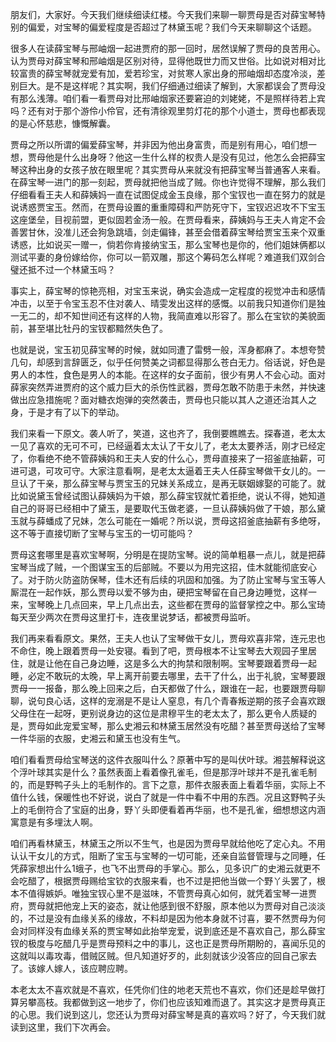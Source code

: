 
朋友们，大家好。今天我们继续细读红楼。今天我们来聊一聊贾母是否对薛宝琴特别的偏爱，对宝琴的偏爱程度是否超过了林黛玉呢？我们今天来聊聊这个话题。

很多人在读薛宝琴与邢岫烟一起进贾府的那一回时，居然误解了贾母的良苦用心。认为贾母对薛宝琴和邢岫烟是区别对待，显得他既世力而又世俗。比如说对相对比较富贵的薛宝琴就宠爱有加，爱若珍宝，对贫寒人家出身的邢岫烟却态度冷淡，差别巨大。是不是这样呢？其实啊，我们仔细通过细读了解到，大家都误会了贾母没有那么浅薄。咱们看一看贾母对比邢岫烟家还要窘迫的刘姥姥，不是照样待若上宾吗？还有对于那个游伶小伶官，还有清徐观里剪灯花的那个小道士，贾母也都表现的是心怀慈悲，慷慨解囊。

贾母之所以所谓的偏爱薛宝琴，并非因为他出身富贵，而是别有用心，咱们想一想，贾母他是什么出身呀？他这一生什么样的权贵人是没有见过，他怎么会把薛宝琴这种出身的女孩子放在眼里呢？其实贾母从来就没有把薛宝琴当普通客人来看。在薛宝琴一进门的那一刻起，贾母就把他当成了贼。你也许觉得不理解，那么我们仔细看看王夫人和薛姨妈一直在试图促成金玉良缘，那个宝钗也一直在努力的就是说诱惑贾宝玉。然而，在贾母设置的重重障碍和严防死守下，宝钗迟迟攻不下宝玉这座堡垒，目视前盟，更似固若金汤一般。在贾母看来，薛姨妈与王夫人肯定不会善罢甘休，没准儿还会狗急跳墙，剑走偏锋，甚至会借着薛宝琴给贾宝玉来个双重诱惑，比如说买一赠一，倘若你肯接纳宝玉，那么宝琴也是你的，他们姐妹俩都以测试平妻的身份嫁给你，你可以一箭双雕，那这个筹码怎么样呢？难道我们双剑合璧还抵不过一个林黛玉吗？

事实上，薛宝琴的惊艳亮相，对宝玉来说，确实会造成一定程度的视觉冲击和感情冲击，以至于令宝玉忍不住对袭人、晴雯发出这样的感慨。以前我只知道你们是独一无二的，却不知世间还有这样的人物，我简直难以形容了。那么在宝钦的美貌面前，甚至堪比牡丹的宝钗都黯然失色了。

也就是说，宝玉初见薛宝琴的时候，就如同遭了雷劈一般，浑身都麻了。本想夸赞几句，却感到言辞匮乏，似乎任何赞美之词都显得那么苍白无力。俗话说，好色是男人的本性，食色是男人的本能。在这样的女子面前，很少有男人不会心动。面对薛家突然弄进贾府的这个威力巨大的杀伤性武器，贾母怎敢不防患于未然，并快速做出应急措施呢？面对糖衣炮弹的突然袭击，贾母也只能以其人之道还治其人之身，于是才有了以下的举动。

我们来看一下原文。袭人听了，笑道，这也齐了，我倒要瞧瞧去。探春道，老太太一见了喜欢的无可不可，已经逼着太太认了干女儿了，老太太要养活，刚才已经定了，你看绝不绝不管薛姨妈和王夫人安的什么心，贾母直接来了一招釜底抽薪，可进可退，可攻可守。大家注意看啊，是老太太逼着王夫人任薛宝琴做干女儿的。一旦认了干亲，那么薛宝琴与贾宝玉的兄妹关系成立，是再无联姻嫁娶的可能了。就比如说黛玉曾经试图认薛姨妈为干娘，那么薛宝钗就忙着拒绝，说认不得，她知道自己的哥哥已经相中了黛玉，是要取代玉做老婆，一旦认薛姨妈做了干娘，那么黛玉就与薛蟠成了兄妹，怎么可能在一婚呢？所以说，贾母这招釜底抽薪有多绝呀，这不等于直接切断了宝琴与宝玉的一切可能吗？

贾母这套哪里是喜欢宝琴啊，分明是在提防宝琴。说的简单粗暴一点儿，就是把薛宝琴当成了贼，一个图谋宝玉的后部贼。不要以为用完这招，佳木就能彻底安心了。对于防火防盗防保琴，佳木还有后续的巩固和加强。为了防止宝琴与宝玉等人厮混在一起作妖，那么贾母以爱不够为由，硬把宝琴留在自己身边睡觉，这样一来，宝琴晚上几点回来，早上几点出去，这些都在贾母的监督掌控之中。那么宝琦每天至少两次在贾母这里打卡，连夜里说梦话，都被贾母监听。

我们再来看看原文。果然，王夫人也认了宝琴做干女儿，贾母欢喜非常，连元忠也不命住，晚上跟着贾母一处安寝。看到了吧，贾母根本不让宝琴去大观园子里居住，就是让他在自己身边睡，这是多么大的拘禁和限制啊。宝琴要跟着贾母一起睡，必定不敢玩的太晚，早上离开前要去哪里，去干了什么，出于礼貌，宝琴要跟贾母一一报备，那么晚上回来之后，白天都做了什么，跟谁在一起，也要跟贾母聊聊，说句良心话，这样的宠溺是不是让人窒息，有几个青春叛逆期的孩子会喜欢跟父母住在一起呀，更别说身边的这位是肃穆平生的老太太了，那么更令人质疑的是，贾母如此宠爱宝琴，那么史湘云和林黛玉居然没有吃醋？甚至贾母送给了宝琴一件华丽的衣服，史湘云和黛玉也没有生气。

咱们看看贾母给宝琴送的这件衣服叫什么？原著中写的是叫伏叶球。湘芸解释说这个浮叶球其实是什么？虽然表面上看着像孔雀毛，但是那浮叶球并不是孔雀毛制的，而是野鸭子头上的毛制作的。言下之意，那件衣服表面上看着华丽，实际上不值什么钱，保暖性也不好说，说白了就是一件中看不中用的东西。况且这野鸭子头上的毛倒符合了宝庭的出身，野丫头即便看着再华丽，也不是孔雀，细想想这内涵寓意是有多埋汰人啊。

咱们再看林黛玉，林黛玉之所以不生气，也是因为贾母早就给他吃了定心丸。不用认认干女儿的方式，阻断了宝玉与宝琴的一切可能，还亲自监督管理与之同睡，任凭薛家想出什么1蛾子，也飞不出贾母的手掌心。那么，见多识广的史湘云就更不会吃醋了，根据贾母赐给宝钦的衣服来看，也不过是把他当做一个野丫头罢了，根本不值得嫉妒。唯独宝钗心里不是滋味，不管贾母真心如何，就凭着宝琴一进贾府，贾母就把他宠上天的姿态，就让他感到很不舒服，原本他以为贾母对自己淡淡的，不过是没有血缘关系的缘故，不料却是因为他本身就不讨喜，要不然贾母为何会对同样没有血缘关系的贾宝琴如此抬举宠爱，说到底还是不喜欢自己，那么薛宝钗的极度与吃醋几乎是贾母预料之中的事儿，这也正是贾母所期盼的，喜闻乐见的这就叫以毒攻毒，借贼区贼。但凡知道好歹的，此刻就该少没答应的回自己家去了。该嫁人嫁人，该应聘应聘。

本老太太不喜欢就是不喜欢，任凭你们住的地老天荒也不喜欢，你们还是趁早做打算另攀高枝。我都做到这一地步了，你们也应该知难而退了。其实这才是贾母真正的心思。我们说到这儿，您还认为贾母对薛宝琴是真的喜欢吗？好了，今天我们就读到这里，我们下次再会。


